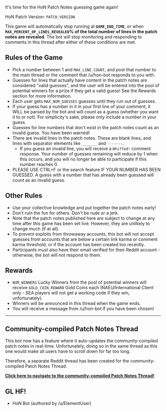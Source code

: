 It's time for the HoN Patch Notes guessing game again!

HoN Patch Version: `PATCH_VERSION`

This game will automatically stop running at **`GAME_END_TIME`**, or when **`MAX_PERCENT_OF_LINES_REVEALED`% of the total number of lines in the patch notes are revealed**. The bot will stop monitoring and responding to comments in this thread after either of these conditions are met.

## Rules of the Game

- Pick a number between 1 and `MAX_LINE_COUNT`, and post that number to the main thread or the comment that /u/hon-bot responds to you with.
- Guesses for lines that actually have content in the patch notes are considered "valid guesses", and the user will be entered into the pool of potential winners for a prize if they get a valid guess! See the Rewards section for more information.
- Each user gets `MAX_NUM_GUESSES` guesses until they run out of guesses.
- If your guess has a number in it in your first line of your comment, it WILL be parsed by the bot and will count as a guess (whether you want it to or not). For simplicity's sake, please only include a number in your guess.
- Guesses for line numbers that don't exist in the patch notes count as an invalid guess. You have been warned!
- There are invalid lines in the patch notes. These are blank lines, and lines with separator elements like `_______` and `-------`.
  - If you guess an invalid line, you will receive a `Whiffed!` comment response. Your number of guesses remaining will reduce by 1 when this occurs, and you will no longer be able to participate if this number reaches 0.
- PLEASE USE CTRL+F or the search feature IF YOUR NUMBER HAS BEEN GUESSED. A guess with a number that has already been guessed will count as an invalid guess.

## Other Rules

- Use your collective knowledge and put together the patch notes early!
- Don't ruin the fun for others. Don't be rude or a jerk.
- Note that the patch notes published here are subject to change at any time after this game has been set live. However, they are unlikely to change much (if at all).
- To prevent exploits from throwaway accounts, this bot will not accept guesses from accounts that are below a certain link karma or comment karma threshold, or if the account has been created too recently.
- Participants must also have their email verified for their Reddit account - otherwise, the bot will not respond to them.

## Rewards

- `NUM_WINNERS` Lucky Winners from the pool of potential winners will receive `GOLD_COIN_REWARD` Gold Coins each (NAEU/International Client only - SEA players will not get a working code if they win, unfortunately).
- Winners will be announced in this thread when the game ends.
- You will receive a message from /u/hon-bot if you have been chosen!

---

## Community-compiled Patch Notes Thread

This bot now has a feature where it auto-updates the community-compiled patch notes in real-time. Unfortunately, doing so in the same thread as this one would make all users have to scroll down for far too long.

Therefore, a separate Reddit thread has been created for the community-compiled Patch Notes Thread.

**[Click here to navigate to the community-compiled Patch Notes Thread!](#community-patch-notes-thread-url)**

## GL HF!

- HoN Bot (authored by /u/ElementUser)
